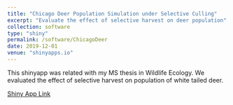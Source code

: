 ```yaml
---
title: "Chicago Deer Population Simulation under Selective Culling"
excerpt: "Evaluate the effect of selective harvest on deer population"
collection: software
type: "shiny"
permalink: /software/ChicagoDeer
date: 2019-12-01
venue: "shinyapps.io"
---
```


This shinyapp was related with my MS thesis in Wildlife Ecology. We evaluated the effect of selective harvest on population of white tailed deer.

[Shiny App Link](https://yunyishen.shinyapps.io/chicago_scheme/)
